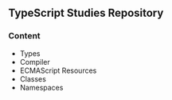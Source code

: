 ## TypeScript Studies Repository

### Content

-   Types
-   Compiler
-   ECMAScript Resources
-   Classes
-   Namespaces
